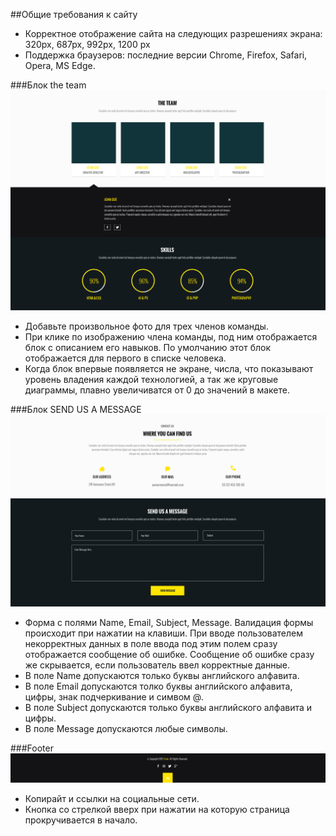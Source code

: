 

##Общие требования к сайту 
* Корректное отображение сайта на следующих разрешениях экрана: 320px, 687px, 992px, 1200 px 
* Поддержка браузеров: последние версии Chrome, Firefox, Safarі, Opera, MS Edge.






###Блок the team
![](../project/images/template_10.png)

* Добавьте произвольное фото для трех членов команды.
* При клике по изображению члена команды, под ним отображается блок с описанием его навыков.
  По умолчанию этот блок отображается для первого в списке человека.
* Когда блок впервые появляется не экране, числа, что показывают уровень владения каждой технологией,
  а так же круговые диаграммы, плавно увеличиватся от 0 до значений в макете.
 




###Блок SEND US A MESSAGE 
![](../project/images/template_13.png)
![](../project/images/template_14.png)

* Форма с полями Name, Email, Subject, Message. Валидация формы происходит при нажатии на клавиши.
При вводе пользователем некорректных данных в поле ввода под этим полем сразу отображается сообщение об ошибке.
 Сообщение об ошибке сразу же скрывается, если пользователь ввел корректные данные.
* В поле Name допускаются только буквы английского алфавита.
* В поле Email допускаются толко буквы английского алфавита, цифры, знак подчеркивание и симвом @.
* В поле Subject допускаются только буквы английского алфавита и цифры.
* В поле Message допускаются любые символы.

###Footer 
![](../project/images/template_15.png)

* Копирайт и ссылки на социальные сети.
* Кнопка со стрелкой вверх при нажатии на которую страница прокручивается в начало. 


